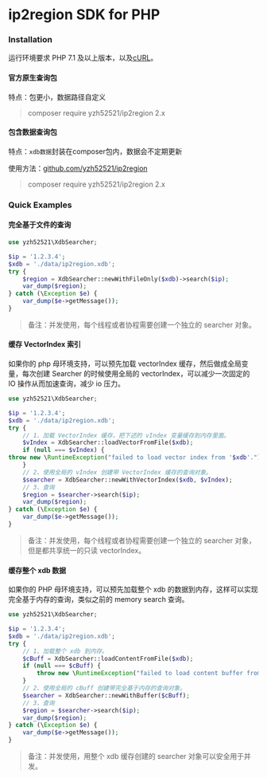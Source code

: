 # ip2region SDK for PHP

### Installation

运行环境要求 PHP 7.1 及以上版本，以及[cURL](http://php.net/manual/zh/book.curl.php)。

#### 官方原生查询包

特点：包更小，数据路径自定义

> composer require yzh52521/ip2region 2.x

#### 包含数据查询包

特点：`xdb数据`封装在composer包内，数据会不定期更新

使用方法：[github.com/yzh52521/ip2region](https://github.com/yzh52521/ip2region)

> composer require yzh52521/ip2region 2.x

### Quick Examples

#### 完全基于文件的查询

```php
use yzh52521\XdbSearcher;

$ip = '1.2.3.4';
$xdb = './data/ip2region.xdb';
try {
    $region = XdbSearcher::newWithFileOnly($xdb)->search($ip);
    var_dump($region);
} catch (\Exception $e) {
    var_dump($e->getMessage());
}
```

> 备注：并发使用，每个线程或者协程需要创建一个独立的 searcher 对象。

#### 缓存 VectorIndex 索引

如果你的 php 母环境支持，可以预先加载 vectorIndex 缓存，然后做成全局变量，每次创建 Searcher 的时候使用全局的
vectorIndex，可以减少一次固定的 IO 操作从而加速查询，减少 io 压力。

```php
use yzh52521\XdbSearcher;

$ip = '1.2.3.4';
$xdb = './data/ip2region.xdb';
try {
    // 1、加载 VectorIndex 缓存，把下述的 vIndex 变量缓存到内存里面。
    $vIndex = XdbSearcher::loadVectorFromFile($xdb);
    if (null === $vIndex) {
throw new \RuntimeException("failed to load vector index from '$xdb'.");
    }
    // 2、使用全局的 vIndex 创建带 VectorIndex 缓存的查询对象。
    $searcher = XdbSearcher::newWithVectorIndex($xdb, $vIndex);
    // 3、查询
    $region = $searcher->search($ip);
    var_dump($region);
} catch (\Exception $e) {
    var_dump($e->getMessage());
}
```

> 备注：并发使用，每个线程或者协程需要创建一个独立的 searcher 对象，但是都共享统一的只读 vectorIndex。

#### 缓存整个 xdb 数据

如果你的 PHP 母环境支持，可以预先加载整个 xdb 的数据到内存，这样可以实现完全基于内存的查询，类似之前的 memory search 查询。

```php
use yzh52521\XdbSearcher;

$ip = '1.2.3.4';
$xdb = './data/ip2region.xdb';
try {
    // 1、加载整个 xdb 到内存。
    $cBuff = XdbSearcher::loadContentFromFile($xdb);
    if (null === $cBuff) {
        throw new \RuntimeException("failed to load content buffer from '$xdb'");
    }
    // 2、使用全局的 cBuff 创建带完全基于内存的查询对象。
    $searcher = XdbSearcher::newWithBuffer($cBuff);
    // 3、查询
    $region = $searcher->search($ip);
    var_dump($region);
} catch (\Exception $e) {
    var_dump($e->getMessage());
}
```

> 备注：并发使用，用整个 xdb 缓存创建的 searcher 对象可以安全用于并发。